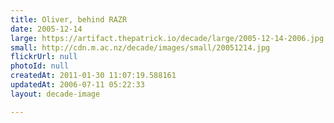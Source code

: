 ```yaml
---
title: Oliver, behind RAZR
date: 2005-12-14
large: https://artifact.thepatrick.io/decade/large/2005-12-14-2006.jpg
small: http://cdn.m.ac.nz/decade/images/small/20051214.jpg
flickrUrl: null
photoId: null
createdAt: 2011-01-30 11:07:19.588161
updatedAt: 2006-07-11 05:22:33
layout: decade-image

---
```


